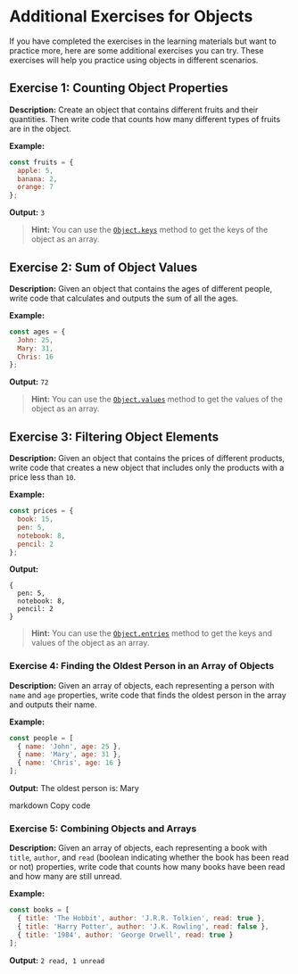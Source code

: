 # Additional Exercises for Objects

If you have completed the exercises in the learning materials but want to practice more, here are some additional exercises you can try. These exercises will help you practice using objects in different scenarios.

## Exercise 1: Counting Object Properties

**Description:** Create an object that contains different fruits and their quantities. Then write code that counts how many different types of fruits are in the object.

**Example:**

```javascript
const fruits = {
  apple: 5,
  banana: 2,
  orange: 7
};
```
**Output:** `3`

> **Hint:** You can use the [`Object.keys`](https://developer.mozilla.org/en-US/docs/Web/JavaScript/Reference/Global_Objects/Object/keys) method to get the keys of the object as an array.

## Exercise 2: Sum of Object Values

**Description:** Given an object that contains the ages of different people, write code that calculates and outputs the sum of all the ages.

**Example:**

```javascript
const ages = {
  John: 25,
  Mary: 31,
  Chris: 16
};
```
**Output:** `72`

> **Hint:** You can use the [`Object.values`](https://developer.mozilla.org/en-US/docs/Web/JavaScript/Reference/Global_Objects/Object/values) method to get the values of the object as an array.

## Exercise 3: Filtering Object Elements

**Description:** Given an object that contains the prices of different products, write code that creates a new object that includes only the products with a price less than `10`.

**Example:**

```javascript
const prices = {
  book: 15,
  pen: 5,
  notebook: 8,
  pencil: 2
};
```
**Output:**

```plaintext
{
  pen: 5,
  notebook: 8,
  pencil: 2
}
```
> **Hint:** You can use the [`Object.entries`](https://developer.mozilla.org/en-US/docs/Web/JavaScript/Reference/Global_Objects/Object/entries) method to get the keys and values of the object as an array.

### Exercise 4: Finding the Oldest Person in an Array of Objects

**Description:** Given an array of objects, each representing a person with `name` and `age` properties, write code that finds the oldest person in the array and outputs their name.

**Example:**

```javascript
const people = [
  { name: 'John', age: 25 },
  { name: 'Mary', age: 31 },
  { name: 'Chris', age: 16 }
];
```
**Output:** The oldest person is: Mary


markdown
Copy code
### Exercise 5: Combining Objects and Arrays

**Description:** Given an array of objects, each representing a book with `title`, `author`, and `read` (boolean indicating whether the book has been read or not) properties, write code that counts how many books have been read and how many are still unread.

**Example:**

```javascript
const books = [
  { title: 'The Hobbit', author: 'J.R.R. Tolkien', read: true },
  { title: 'Harry Potter', author: 'J.K. Rowling', read: false },
  { title: '1984', author: 'George Orwell', read: true }
];
```
**Output:** `2 read, 1 unread`
